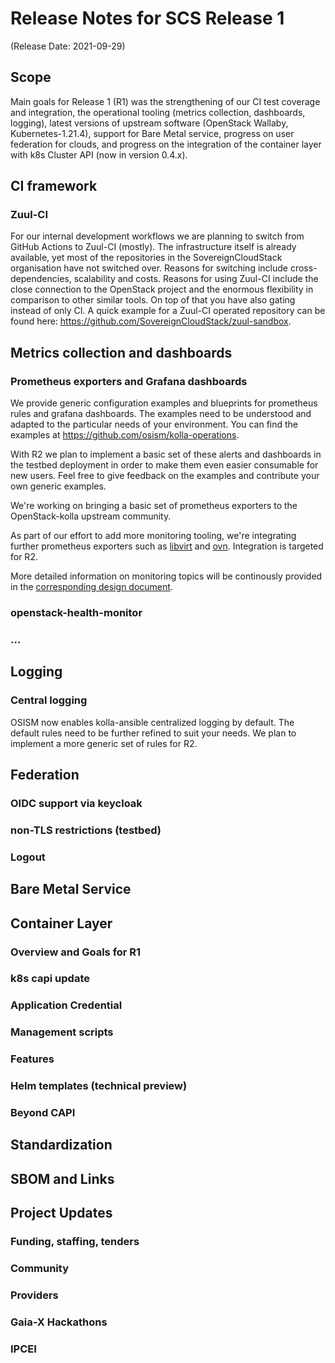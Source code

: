 # Release Notes for SCS Release 1
(Release Date: 2021-09-29)

## Scope

Main goals for Release 1 (R1) was the strengthening of our CI test coverage and integration,
the operational tooling (metrics collection, dashboards, logging), latest versions of
upstream software (OpenStack Wallaby, Kubernetes-1.21.4), support for Bare Metal
service, progress on user federation for clouds, and progress on the integration of
the container layer with k8s Cluster API (now in version 0.4.x).


## CI framework

### Zuul-CI

For our internal development workflows we are planning to switch from GitHub Actions to Zuul-CI (mostly). The infrastructure itself is already available, yet most of the repositories in the SovereignCloudStack organisation have not switched over. Reasons for switching include cross-dependencies, scalability and costs. Reasons for using Zuul-CI include the close connection to the OpenStack project and the enormous flexibility in comparison to other similar tools. On top of that you have also gating instead of only CI. A quick example for a Zuul-CI operated repository can be found here: https://github.com/SovereignCloudStack/zuul-sandbox.

## Metrics collection and dashboards

### Prometheus exporters and Grafana dashboards

We provide generic configuration examples and blueprints for prometheus rules and grafana dashboards. The examples need to be understood and adapted to the particular needs of your environment. You can find the examples at <https://github.com/osism/kolla-operations>. 

With R2 we plan to implement a basic set of these alerts and dashboards in the testbed deployment in order to make them even easier consumable for new users. Feel free to give feedback on the examples and contribute your own generic examples. 

We're working on bringing a basic set of prometheus exporters to the OpenStack-kolla upstream community. 

As part of our effort to add more monitoring tooling, we're integrating further prometheus exporters such as [libvirt](https://review.opendev.org/c/openstack/kolla-ansible/+/643568) and [ovn](https://review.opendev.org/c/openstack/kolla/+/762986). Integration is targeted for R2.

More detailed information on monitoring topics will be continously provided in the [corresponding design document](https://github.com/SovereignCloudStack/Docs/blob/main/Design-Docs/monitoring.md).

### openstack-health-monitor

### ...

## Logging

### Central logging

OSISM now enables kolla-ansible centralized logging by default. The default rules need to be further refined to suit your needs. We plan to implement a more generic set of rules for R2.

## Federation

### OIDC support via keycloak

### non-TLS restrictions (testbed)

### Logout


## Bare Metal Service


## Container Layer 

### Overview and Goals for R1

### k8s capi update

### Application Credential

### Management scripts

### Features

### Helm templates (technical preview)

### Beyond CAPI


## Standardization


## SBOM and Links



## Project Updates

### Funding, staffing, tenders

### Community

### Providers

### Gaia-X Hackathons

### IPCEI

